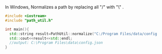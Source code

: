 In Windows, Normalizes a path by replacing all "/" with "\\" .

```c++
#include <iostream>
#include "path_util.h"

int main(){
  std::string result=PathUtil::normalize("C:/Program Files/data/config.json");
  std::cout<<result<<std::endl; 
  //output: C:\Program Files\data\config.json
}
```

